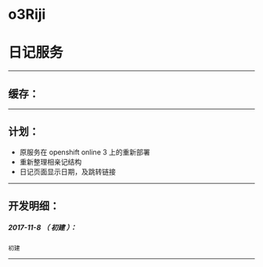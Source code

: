 # o3Riji
日记服务
=======

*******************************************************************

缓存：
-------------------------------------------------------------------


*******************************************************************

计划：
-------------------------------------------------------------------

- 原服务在 openshift online 3 上的重新部署
- 重新整理相亲记结构
- 日记页面显示日期，及跳转链接

*******************************************************************





开发明细：
-------------------------------------------------------------------

##### 2017-11-8 （ 初建 ）：
	初建

*******************************************************************
